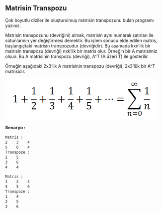 ## Matrisin Transpozu

Çok boyutlu diziler ile oluşturulmuş matrisin transpozunu bulan programı yazınız.

Matrisin transpozunu (devriğini) almak, matrisin aynı numaralı satırları ile sütunlarının yer değiştirmesi demektir. Bu işlem sonucu elde edilen matris, başlangıçtaki matrisin transpozudur (devriğidir). Bu aşamada kxn’lik bir matrisin transpozu (devriği) nxk’lik bir matris olur. Örneğin bir A matrisimiz olsun. Bu A matrisinin transpozu (devriği), A^T (A üzeri T) ile gösterilir.

Örneğin aşağıdaki 2x3’lik A matrisinin transpozu (devriği), 2x3’lük bir A^T matrisidir.

![Example](https://github.com/aliihsanakcay/JavaCamp/blob/main/findHarmonicSeries/figure/formule.png)

**Senaryo :**

```output
Matris : 
2    3    4    
5    6    4    
Transpoze : 
2    5    
3    6    
4    4    
```

```output
Matris : 
1    2    3    
4    5    6    
Transpoze : 
1    4    
2    5    
3    6    
```